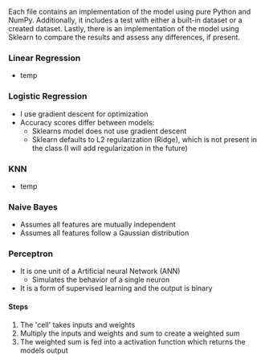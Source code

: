 Each file contains an implementation of the model using pure Python and NumPy. Additionally, it includes a test with either a built-in dataset or a created dataset. Lastly, there is an implementation of the model using Sklearn to compare the results and assess any differences, if present. 

### Linear Regression
- temp

### Logistic Regression
- I use gradient descent for optimization
- Accuracy scores differ between models:
  - Sklearns model does not use gradient descent
  - Sklearn defaults to L2 regularization (Ridge), which is not present in the class (I will add regularization in the future)

### KNN
- temp

### Naive Bayes
- Assumes all features are mutually independent
- Assumes all features follow a Gaussian distribution

### Perceptron
- It is one unit of a Artificial neural Network (ANN)
  - Simulates the behavior of a single neuron
- It is a form of supervised learning and the output is binary 
#### Steps 
1) The 'cell' takes inputs and weights
2) Multiply the inputs and weights and sum to create a weighted sum
3) The weighted sum is fed into a activation function which returns the models output 
